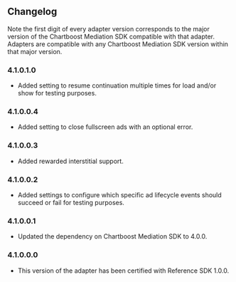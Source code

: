 ## Changelog

Note the first digit of every adapter version corresponds to the major version of the Chartboost Mediation SDK compatible with that adapter. 
Adapters are compatible with any Chartboost Mediation SDK version within that major version.

### 4.1.0.1.0
- Added setting to resume continuation multiple times for load and/or show for testing purposes.

### 4.1.0.0.4
- Added setting to close fullscreen ads with an optional error.

### 4.1.0.0.3
- Added rewarded interstitial support.

### 4.1.0.0.2
- Added settings to configure which specific ad lifecycle events should succeed or fail for testing purposes.

### 4.1.0.0.1
- Updated the dependency on Chartboost Mediation SDK to 4.0.0.

### 4.1.0.0.0
- This version of the adapter has been certified with Reference SDK 1.0.0.
